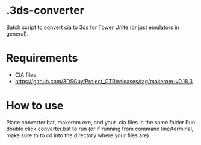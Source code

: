 # .3ds-converter
Batch script to convert cia to 3ds for Tower Unite (or just emulators in general). 

# Requirements
- CIA files
- https://github.com/3DSGuy/Project_CTR/releases/tag/makerom-v0.18.3

# How to use
Place converter.bat, makerom.exe, and your .cia files in the same folder
Run double click converter.bat to run (or if running from command line/terminal, make sure to to cd into the directory where your files are)
